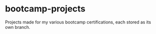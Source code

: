 # bootcamp-projects
Projects made for my various bootcamp certifications, each stored as its own branch.
